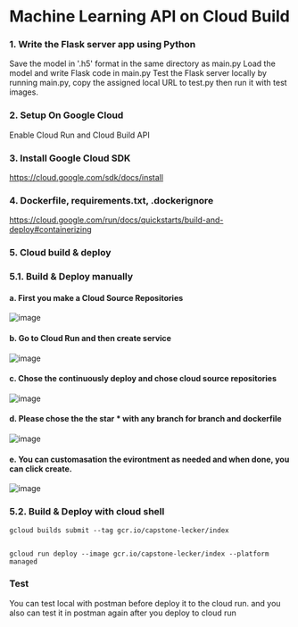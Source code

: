 # Machine Learning API on Cloud Build

### 1. Write the Flask server app using Python
Save the model in '.h5' format in the same directory as main.py
Load the model and write Flask code in main.py
Test the Flask server locally by running main.py, copy the assigned local URL to test.py then run it with test images.
### 2. Setup On Google Cloud
Enable Cloud Run and Cloud Build API
### 3. Install Google Cloud SDK
https://cloud.google.com/sdk/docs/install
### 4. Dockerfile, requirements.txt, .dockerignore
https://cloud.google.com/run/docs/quickstarts/build-and-deploy#containerizing
### 5. Cloud build & deploy
### 5.1. Build & Deploy manually 
#### a. First you make a Cloud Source Repositories
![image](https://github.com/AliceMochi/leckerscaptone12/assets/118159857/42b22089-39fe-487f-8e72-e503b01df7f7)
#### b. Go to Cloud Run and then create service
![image](https://github.com/AliceMochi/leckerscaptone12/assets/118159857/fbfef0af-6584-4ae2-886e-bb5d5c85cfe0)
#### c. Chose the continuously deploy and chose cloud source repositories
![image](https://github.com/AliceMochi/leckerscaptone12/assets/118159857/d530fab4-b0d6-40fb-ba8c-ac7aa77d7538)
#### d. Please chose the the star * with any branch for branch and dockerfile
![image](https://github.com/AliceMochi/leckerscaptone12/assets/118159857/36892f01-34aa-4e17-98e9-db87e2053a0d)
#### e. You can customasation the evirontment as needed and when done, you can click create.
![image](https://github.com/AliceMochi/leckerscaptone12/assets/118159857/1fab3c6c-b18c-41ea-9488-65524cf1dde5)
### 5.2. Build & Deploy with cloud shell
```
gcloud builds submit --tag gcr.io/capstone-lecker/index
```
```

gcloud run deploy --image gcr.io/capstone-lecker/index --platform managed
```

### Test
You can test local with postman before deploy it to the cloud run. and you also can test it in postman again after you deploy to cloud run
